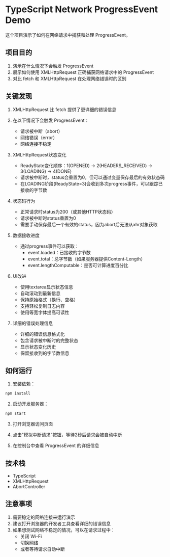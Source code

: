 # TypeScript Network ProgressEvent Demo

这个项目演示了如何在网络请求中捕获和处理 ProgressEvent。

## 项目目的

1. 演示在什么情况下会触发 ProgressEvent
2. 展示如何使用 XMLHttpRequest 正确捕获网络请求中的 ProgressEvent
3. 对比 fetch 和 XMLHttpRequest 在处理网络错误时的区别

## 关键发现

1. XMLHttpRequest 比 fetch 提供了更详细的错误信息
2. 在以下情况下会触发 ProgressEvent：
   - 请求被中断（abort）
   - 网络错误（error）
   - 网络连接不稳定

3. XMLHttpRequest状态变化
   - ReadyState变化顺序：1(OPENED) -> 2(HEADERS_RECEIVED) -> 3(LOADING) -> 4(DONE)
   - 请求被中断时，status会重置为0，但可以通过变量保存最后的有效状态码
   - 在LOADING阶段(ReadyState=3)会收到多次progress事件，可以跟踪已接收的字节数

4. 状态码行为
   - 正常请求时status为200（或其他HTTP状态码）
   - 请求被中断时status重置为0
   - 需要手动保存最后一个有效的status，因为abort后无法从xhr对象获取

5. 数据接收进度
   - 通过progress事件可以获取：
     - event.loaded：已接收的字节数
     - event.total：总字节数（如果服务器提供Content-Length）
     - event.lengthComputable：是否可计算进度百分比

6. UI改进
   - 使用textarea显示状态信息
   - 自动滚动到最新信息
   - 保持原始格式（换行、空格）
   - 支持轻松复制日志内容
   - 使用等宽字体提高可读性

7. 详细的错误处理信息
   - 详细的错误信息格式化
   - 包含请求被中断时的完整状态
   - 显示状态变化历史
   - 保留接收到的字节数信息

## 如何运行

1. 安装依赖：
```bash
npm install
```

2. 启动开发服务器：
```bash
npm start
```

3. 打开浏览器访问页面

4. 点击"模拟中断请求"按钮，等待2秒后请求会被自动中断

5. 在控制台中查看 ProgressEvent 的详细信息

## 技术栈

- TypeScript
- XMLHttpRequest
- AbortController

## 注意事项

1. 需要稳定的网络连接来运行演示
2. 建议打开浏览器的开发者工具查看详细的错误信息
3. 如果想测试网络不稳定的情况，可以在请求过程中：
   - 关闭 Wi-Fi
   - 切换网络
   - 或者等待请求自动中断

